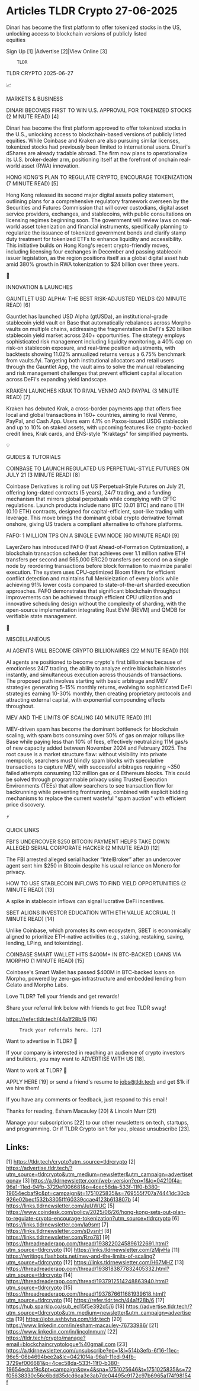 # Articles TLDR Crypto 27-06-2025

Dinari has become the first platform to offer tokenized stocks in the
US, unlocking access to blockchain versions of publicly listed
equities ‌ ‌ ‌ ‌ ‌ ‌ ‌ ‌ ‌ ‌ ‌ ‌ ‌ ‌ ‌ ‌ ‌ ‌ ‌ ‌ ‌ ‌ ‌ ‌ ‌ ‌  ‌ ‌ ‌ ‌ ‌ ‌ ‌ ‌ ‌ ‌ ‌ ‌ ‌ ‌ ‌ ‌ ‌ ‌ ‌ ‌ ‌ ‌ ‌ ‌ ‌ ‌ 


 Sign Up [1] |Advertise [2]|View Online [3] 

		TLDR 

TLDR CRYPTO 2025-06-27

📈 

MARKETS & BUSINESS

 DINARI BECOMES FIRST TO WIN U.S. APPROVAL FOR TOKENIZED STOCKS (2
MINUTE READ) [4] 

 Dinari has become the first platform approved to offer tokenized
stocks in the U.S., unlocking access to blockchain-based versions of
publicly listed equities. While Coinbase and Kraken are also pursuing
similar licenses, tokenized stocks had previously been limited to
international users. Dinari's dShares are already tradable abroad. The
firm now plans to operationalize its U.S. broker-dealer arm,
positioning itself at the forefront of onchain real-world asset (RWA)
innovation. 

 HONG KONG'S PLAN TO REGULATE CRYPTO, ENCOURAGE TOKENIZATION (7 MINUTE
READ) [5] 

 Hong Kong released its second major digital assets policy statement,
outlining plans for a comprehensive regulatory framework overseen by
the Securities and Futures Commission that will cover custodians,
digital asset service providers, exchanges, and stablecoins, with
public consultations on licensing regimes beginning soon. The
government will review laws on real-world asset tokenization and
financial instruments, specifically planning to regularize the
issuance of tokenized government bonds and clarify stamp duty
treatment for tokenized ETFs to enhance liquidity and accessibility.
This initiative builds on Hong Kong's recent crypto-friendly moves,
including licensing four exchanges in December and passing stablecoin
issuer legislation, as the region positions itself as a global digital
asset hub amid 380% growth in RWA tokenization to $24 billion over
three years. 

🚀 

INNOVATION & LAUNCHES

 GAUNTLET USD ALPHA: THE BEST RISK-ADJUSTED YIELDS (20 MINUTE READ)
[6] 

 Gauntlet has launched USD Alpha (gtUSDa), an institutional-grade
stablecoin yield vault on Base that automatically rebalances across
Morpho vaults on multiple chains, addressing the fragmentation in
DeFi's $20 billion stablecoin yield market across 240+ opportunities.
The strategy employs sophisticated risk management including liquidity
monitoring, a 40% cap on risk-on stablecoin exposure, and real-time
position adjustments, with backtests showing 11.02% annualized returns
versus a 6.75% benchmark from vaults.fyi. Targeting both institutional
allocators and retail users through the Gauntlet App, the vault aims
to solve the manual rebalancing and risk management challenges that
prevent efficient capital allocation across DeFi's expanding yield
landscape. 

 KRAKEN LAUNCHES KRAK TO RIVAL VENMO AND PAYPAL (3 MINUTE READ) [7] 

 Kraken has debuted Krak, a cross-border payments app that offers free
local and global transactions in 160+ countries, aiming to rival
Venmo, PayPal, and Cash App. Users earn 4.1% on Paxos-issued USDG
stablecoin and up to 10% on staked assets, with upcoming features like
crypto-backed credit lines, Krak cards, and ENS-style “Kraktags”
for simplified payments. 

💡 

GUIDES & TUTORIALS

 COINBASE TO LAUNCH REGULATED US PERPETUAL-STYLE FUTURES ON JULY 21 (3
MINUTE READ) [8] 

 Coinbase Derivatives is rolling out US Perpetual-Style Futures on
July 21, offering long-dated contracts (5 years), 24/7 trading, and a
funding mechanism that mirrors global perpetuals while complying with
CFTC regulations. Launch products include nano BTC (0.01 BTC) and nano
ETH (0.10 ETH) contracts, designed for capital-efficient, spot-like
trading with leverage. This move brings the dominant global crypto
derivative format onshore, giving US traders a compliant alternative
to offshore platforms. 

 FAFO: 1 MILLION TPS ON A SINGLE EVM NODE (60 MINUTE READ) [9] 

 LayerZero has introduced FAFO (Fast Ahead-of-Formation Optimization),
a blockchain transaction scheduler that achieves over 1.1 million
native ETH transfers per second and 565,000 ERC20 transfers per second
on a single node by reordering transactions before block formation to
maximize parallel execution. The system uses CPU-optimized Bloom
filters for efficient conflict detection and maintains full
Merkleization of every block while achieving 91% lower costs compared
to state-of-the-art sharded execution approaches. FAFO demonstrates
that significant blockchain throughput improvements can be achieved
through efficient CPU utilization and innovative scheduling design
without the complexity of sharding, with the open-source
implementation integrating Rust EVM (REVM) and QMDB for verifiable
state management. 

🦄 

MISCELLANEOUS

 AI AGENTS WILL BECOME CRYPTO BILLIONAIRES (22 MINUTE READ) [10] 

 AI agents are positioned to become crypto's first billionaires
because of emotionless 24/7 trading, the ability to analyze entire
blockchain histories instantly, and simultaneous execution across
thousands of transactions. The proposed path involves starting with
basic arbitrage and MEV strategies generating 5-15% monthly returns,
evolving to sophisticated DeFi strategies earning 10-30% monthly, then
creating proprietary protocols and attracting external capital, with
exponential compounding effects throughout. 

 MEV AND THE LIMITS OF SCALING (40 MINUTE READ) [11] 

 MEV-driven spam has become the dominant bottleneck for blockchain
scaling, with spam bots consuming over 50% of gas on major rollups
like Base while paying less than 10% of fees, effectively neutralizing
11M gas/s of new capacity added between November 2024 and February
2025. The root cause is a market structure flaw: without visibility
into private mempools, searchers must blindly spam blocks with
speculative transactions to capture MEV, with successful arbitrages
requiring ~350 failed attempts consuming 132 million gas or 4 Ethereum
blocks. This could be solved through programmable privacy using
Trusted Execution Environments (TEEs) that allow searchers to see
transaction flow for backrunning while preventing frontrunning,
combined with explicit bidding mechanisms to replace the current
wasteful "spam auction" with efficient price discovery. 

⚡ 

QUICK LINKS

 FBI'S UNDERCOVER $250 BITCOIN PAYMENT HELPS TAKE DOWN ALLEGED SERIAL
CORPORATE HACKER (2 MINUTE READ) [12] 

 The FBI arrested alleged serial hacker “IntelBroker” after an
undercover agent sent him $250 in Bitcoin despite his usual reliance
on Monero for privacy. 

 HOW TO USE STABLECOIN INFLOWS TO FIND YIELD OPPORTUNITIES (2 MINUTE
READ) [13] 

 A spike in stablecoin inflows can signal lucrative DeFi incentives. 

 SBET ALIGNS INVESTOR EDUCATION WITH ETH VALUE ACCRUAL (1 MINUTE READ)
[14] 

 Unlike Coinbase, which promotes its own ecosystem, SBET is
economically aligned to prioritize ETH-native activities (e.g.,
staking, restaking, saving, lending, LPing, and tokenizing). 

 COINBASE SMART WALLET HITS $400M+ IN BTC-BACKED LOANS VIA MORPHO (1
MINUTE READ) [15] 

 Coinbase's Smart Wallet has passed $400M in BTC-backed loans on
Morpho, powered by zero-gas infrastructure and embedded lending from
Gelato and Morpho Labs. 

Love TLDR? Tell your friends and get rewards!

 Share your referral link below with friends to get free TLDR swag! 

 https://refer.tldr.tech/44a1f28b/6 [16] 

		 Track your referrals here. [17] 

Want to advertise in TLDR? 📰

 If your company is interested in reaching an audience of crypto
investors and builders, you may want to ADVERTISE WITH US [18]. 

Want to work at TLDR? 💼

 APPLY HERE [19] or send a friend's resume to jobs@tldr.tech and get
$1k if we hire them! 

 If you have any comments or feedback, just respond to this email! 

Thanks for reading, 
Esham Macauley [20] & Lincoln Murr [21] 

 Manage your subscriptions [22] to our other newsletters on tech,
startups, and programming. Or if TLDR Crypto isn't for you, please
unsubscribe [23]. 

 

Links:
------
[1] https://tldr.tech/crypto?utm_source=tldrcrypto
[2] https://advertise.tldr.tech/?utm_source=tldrcrypto&utm_medium=newsletter&utm_campaign=advertisetopnav
[3] https://a.tldrnewsletter.com/web-version?ep=1&lc=04210f4a-96a1-11ed-94fb-3729ef006681&p=4cec58da-533f-11f0-b380-19654ecbaf9c&pt=campaign&t=1751025835&s=769555f707a74441dc30cb926e02becf532b3305fff60339ccae4123b613807b
[4] https://links.tldrnewsletter.com/JuUWUC
[5] https://www.coindesk.com/policy/2025/06/26/hong-kong-sets-out-plan-to-regulate-crypto-encourage-tokenization?utm_source=tldrcrypto
[6] https://links.tldrnewsletter.com/la9smt
[7] https://links.tldrnewsletter.com/sDvsnH
[8] https://links.tldrnewsletter.com/Rzo781
[9] https://threadreaderapp.com/thread/1938220245896122691.html?utm_source=tldrcrypto
[10] https://links.tldrnewsletter.com/zMjvHa
[11] https://writings.flashbots.net/mev-and-the-limits-of-scaling?utm_source=tldrcrypto
[12] https://links.tldrnewsletter.com/H67MHZ
[13] https://threadreaderapp.com/thread/1938183877832405332.html?utm_source=tldrcrypto
[14] https://threadreaderapp.com/thread/1937912514248863940.html?utm_source=tldrcrypto
[15] https://threadreaderapp.com/thread/1937876611681939618.html?utm_source=tldrcrypto
[16] https://refer.tldr.tech/44a1f28b/6
[17] https://hub.sparklp.co/sub_ed15f5e392d5/6
[18] https://advertise.tldr.tech/?utm_source=tldrcrypto&utm_medium=newsletter&utm_campaign=advertisecta
[19] https://jobs.ashbyhq.com/tldr.tech
[20] https://www.linkedin.com/in/esham-macauley-76733986/
[21] https://www.linkedin.com/in/lincolnmurr/
[22] https://tldr.tech/crypto/manage?email=blockchaincryptologue%40gmail.com
[23] https://a.tldrnewsletter.com/unsubscribe?ep=1&l=514b3efb-6f16-11ec-96e5-06b4694bee2a&lc=04210f4a-96a1-11ed-94fb-3729ef006681&p=4cec58da-533f-11f0-b380-19654ecbaf9c&pt=campaign&pv=4&spa=1751025646&t=1751025835&s=72f05638330c56c6bdd35dcd6ca3e3ab7de04495c9172c97b6965a174f98154f